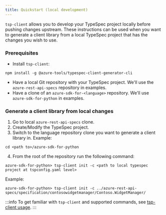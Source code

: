 ```yaml
---
title: Quickstart (local development)
---
```


`tsp-client` allows you to develop your TypeSpec project locally before pushing changes upstream. These instructions can be used when you want to generate a client library from a local TypeSpec project that has the changes you wish to use.

### Prerequisites

- Install `tsp-client`:

```pwsh
npm install -g @azure-tools/typespec-client-generator-cli
```

- Have a local Git repository with your TypeSpec project. We'll use the `azure-rest-api-specs` repository in examples.
- Have a clone of an `azure-sdk-for-<language>` repository. We'll use `azure-sdk-for-python` in examples.

### Generate a client library from local changes

1. Go to local `azure-rest-api-specs` clone.
2. Create/Modify the TypeSpec project.
3. Switch to the language repository clone you want to generate a client library in. Example:

```pwsh
cd <path to>/azure-sdk-for-python
```

4. From the root of the repository run the following command:

```pwsh
azure-sdk-for-python> tsp-client init -c <path to local typespec project at tspconfig.yaml level>
```

Example:

```pwsh
azure-sdk-for-python> tsp-client init -c ../azure-rest-api-specs/specification/contosowidgetmanager/Contoso.WidgetManager/
```

:::info
To get familiar with `tsp-client` and supported commands, see [tsp-client usage](https://aka.ms/azsdk/tsp-client).
:::
